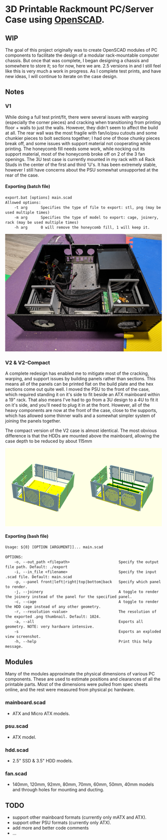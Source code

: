 # 3D Printable Rackmount PC/Server Case using [OpenSCAD](https://openscad.org/).
## WIP
The goal of this project originally was to create OpenSCAD modules of PC components to facilitate the design of a modular rack-mountable computer chassis. But once that was complete, I began designing a chassis and somewhere to store it; so for now, here we are. 2.5 versions in and I still feel like this is very much a work in progress. As I complete test prints, and have new ideas, I will continue to iterate on the case design.

## Notes
### V1
While doing a full test print/fit, there were several issues with warping (especially the corner pieces) and cracking when transitioning from printing floor + walls to just the walls. However, they didn't seem to affect the build at all. The rear wall was the most fragile with fan/io/psu cutouts and some chunkier pieces to bolt sections together; I had one of those chunky pieces break off, and some issues with support material not cooperating while printing. The honeycomb fill needs some work, while nocking out its support material, most of the honeycomb broke off on 2 of the 3 fan openings.  The 3U test case is currently mounted in my rack with x4 Rack Studs in the center of the first and third 'U's. It has been extremely stable, however I still have concerns about the PSU somewhat unsupported at the rear of the case.

#### Exporting (batch file)
```
export.bat [options] main.scad
Allowed options:
	-t arg		Specifies the type of file to export: stl, png (may be used multiple times)
	-m arg		Specifies the type of model to export: cage, joinery, rack (may be used multiple times)
	-h arg		0 will remove the honeycomb fill, 1 will keep it.
```

![Chassis Test Fit](v1/testfit.jpg "V1 Test Fit")

### V2 & V2-Compact
A complete redesign has enabled me to mitigate most of the cracking, warping, and support issues by building panels rather than sections. This means all of the panels can be printed flat on the build plate and the hex sections come out quite well. I moved the PSU to the front of the case, which required standing it on it's side to fit beside an ATX mainboard within a 19" rack. That also means I've had to go from a 3U design to a 4U to fit it on it's side, and you'll need to plug it in at the front. However, all of the heavy components are now at the front of the case, close to the supports, which has allowed some thinner walls and a somewhat simpler system of joining the panels together.

The compact version of the V2 case is almost identical. The most obvious difference is that the HDDs are mounted above the mainboard, allowing the case depth to be reduced by about 115mm

![Chassis Rendering](printable-pc-case-v2_v2-compact.png "V2 & V2-Compact Rendering")

#### Exporting (bash file)
```
Usage: ${0} [OPTION [ARGUMENT]]... main.scad

OPTIONS:
    -o, --out_path <filepath>                      Specify the output file path. Default: ./export
    -i, --in_file <filename>                       Specify the input .scad file. Default: main.scad
    -p, --panel front|left|right|top|bottom|back   Specify which panel to render.
    -j, --joinery                                  A toggle to render the joinery instead of the panel for the specified panel.
    -c, --cage                                     A toggle to render the HDD cage instead of any other geometry.
    -r, --resolution <value>                       The resolution of the exported .png thumbnail. Default: 1024.
    -a, --all                                      Exports all geometry. NOTE: very hardware intensive.
    -s                                             Exports an exploded view screenshot.
    -h, --help                                     Print this help message.
```

## Modules
Many of the modules approximate the physical dimensions of various PC components. These are used to estimate positions and clearances of all the printable parts. Most of the dimensions were pulled from spec sheets online, and the rest were measured from physical pc hardware.
### mainboard.scad
- ATX and Micro ATX models.
### psu.scad
- ATX model.
### hdd.scad
- 2.5" SSD & 3.5" HDD models.
### fan.scad
- 140mm, 120mm, 92mm, 80mm, 70mm, 60mm, 50mm, 40mm models and through holes for mounting and ducting.

## TODO
- support other mainboard formats (currently only mATX and ATX).
- support other PSU formats (currently only ATX).
- add more and better code comments
- ...
